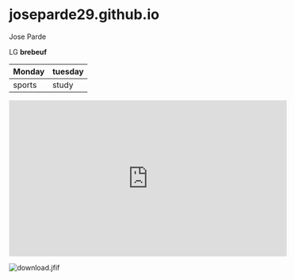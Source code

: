 # joseparde29.github.io
Jose Parde

LG **brebeuf**

| Monday | tuesday |
| ------ | ------- |
| sports | study |

<iframe width="560" height="315" src="https://www.youtube.com/embed/zi1kXYfZm5k" title="YouTube video player" frameborder="0" allow="accelerometer; autoplay; clipboard-write; encrypted-media; gyroscope; picture-in-picture; web-share" allowfullscreen></iframe>

![download.jfif](https://i.pinimg.com/564x/aa/0f/62/aa0f629064c2ffb232489b76e4e13b90.jpg)
